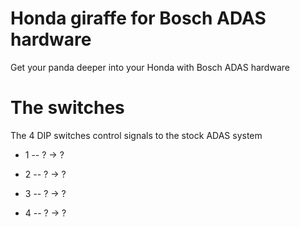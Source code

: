Honda giraffe for Bosch ADAS hardware
====

Get your panda deeper into your Honda with Bosch ADAS hardware

The switches
====

The 4 DIP switches control signals to the stock ADAS system

- 1 -- ? -> ?

- 2 -- ? -> ?

- 3 -- ? -> ?

- 4 -- ? -> ?

